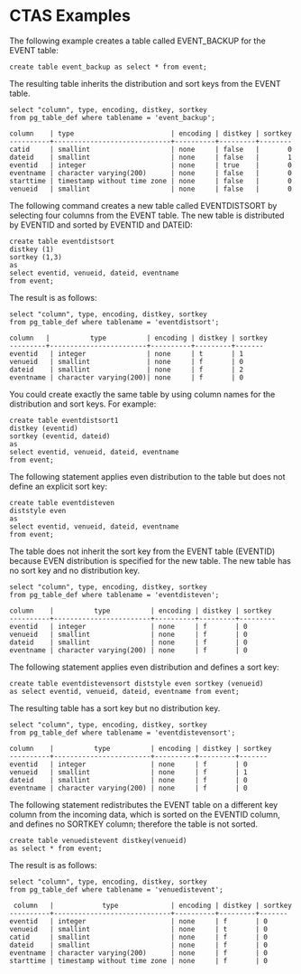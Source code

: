 # CTAS Examples<a name="r_CTAS_examples"></a>

The following example creates a table called EVENT\_BACKUP for the EVENT table:

```
create table event_backup as select * from event;
```

The resulting table inherits the distribution and sort keys from the EVENT table\. 

```
select "column", type, encoding, distkey, sortkey
from pg_table_def where tablename = 'event_backup';

column    | type                        | encoding | distkey | sortkey
----------+-----------------------------+----------+---------+--------
catid     | smallint                    | none     | false   |       0
dateid    | smallint                    | none     | false   |       1
eventid   | integer                     | none     | true    |       0
eventname | character varying(200)      | none     | false   |       0
starttime | timestamp without time zone | none     | false   |       0
venueid   | smallint                    | none     | false   |       0
```

The following command creates a new table called EVENTDISTSORT by selecting four columns from the EVENT table\. The new table is distributed by EVENTID and sorted by EVENTID and DATEID: 

```
create table eventdistsort
distkey (1)
sortkey (1,3)
as
select eventid, venueid, dateid, eventname
from event;
```

The result is as follows:

```
select "column", type, encoding, distkey, sortkey
from pg_table_def where tablename = 'eventdistsort';

column   |          type          | encoding | distkey | sortkey 
---------+------------------------+----------+---------+-------
eventid   | integer               | none     | t       | 1      
venueid   | smallint              | none     | f       | 0      
dateid    | smallint              | none     | f       | 2      
eventname | character varying(200)| none     | f       | 0
```

You could create exactly the same table by using column names for the distribution and sort keys\. For example:

```
create table eventdistsort1
distkey (eventid)
sortkey (eventid, dateid)
as
select eventid, venueid, dateid, eventname
from event;
```

The following statement applies even distribution to the table but does not define an explicit sort key: 

```
create table eventdisteven
diststyle even
as
select eventid, venueid, dateid, eventname
from event;
```

The table does not inherit the sort key from the EVENT table \(EVENTID\) because EVEN distribution is specified for the new table\. The new table has no sort key and no distribution key\. 

```
select "column", type, encoding, distkey, sortkey
from pg_table_def where tablename = 'eventdisteven';

column    |          type          | encoding | distkey | sortkey 
----------+------------------------+----------+---------+---------
eventid   | integer                | none     | f       | 0       
venueid   | smallint               | none     | f       | 0       
dateid    | smallint               | none     | f       | 0       
eventname | character varying(200) | none     | f       | 0
```

The following statement applies even distribution and defines a sort key: 

```
create table eventdistevensort diststyle even sortkey (venueid)
as select eventid, venueid, dateid, eventname from event;
```

 The resulting table has a sort key but no distribution key\. 

```
select "column", type, encoding, distkey, sortkey
from pg_table_def where tablename = 'eventdistevensort';

column    |          type          | encoding | distkey | sortkey 
----------+------------------------+----------+---------+-------
eventid   | integer                | none     | f       | 0      
venueid   | smallint               | none     | f       | 1      
dateid    | smallint               | none     | f       | 0      
eventname | character varying(200) | none     | f       | 0
```

The following statement redistributes the EVENT table on a different key column from the incoming data, which is sorted on the EVENTID column, and defines no SORTKEY column; therefore the table is not sorted\. 

```
create table venuedistevent distkey(venueid)
as select * from event;
```

The result is as follows: 

```
select "column", type, encoding, distkey, sortkey
from pg_table_def where tablename = 'venuedistevent';

 column   |            type             | encoding | distkey | sortkey 
----------+-----------------------------+----------+---------+-------
eventid   | integer                     | none     | f       | 0      
venueid   | smallint                    | none     | t       | 0      
catid     | smallint                    | none     | f       | 0      
dateid    | smallint                    | none     | f       | 0      
eventname | character varying(200)      | none     | f       | 0      
starttime | timestamp without time zone | none     | f       | 0
```